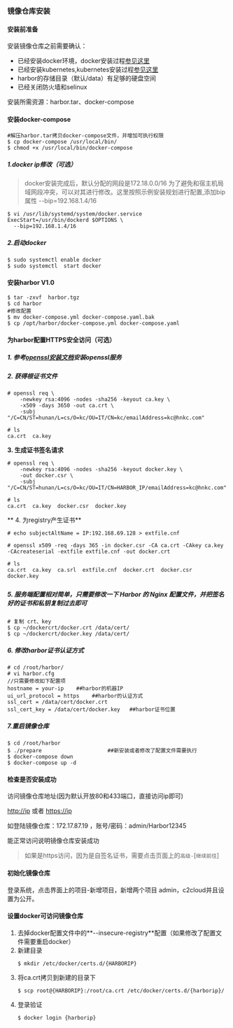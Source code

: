 ### 镜像仓库安装

#### 安装前准备

安装镜像仓库之前需要确认：

* 已经安装docker环境，docker安装过程[参见这里](/an-zhuang-bu-zou/dockeran-zhuang.md)
* 已经安装kubernetes,kubernetes安装过程[参见这里](/an-zhuang-bu-zou/kubernetesan-zhuang.md)
* harbor的存储目录（默认/data）有足够的硬盘空间
* 已经关闭防火墙和selinux

安装所需资源：harbor.tar、docker-compose

#### **安装docker-compose**

```
#解压harbor.tar拷贝docker-compose文件，并增加可执行权限
$ cp docker-compose /usr/local/bin/
$ chmod +x /usr/local/bin/docker-compose
```

##### 1.docker ip修改（可选）

> docker安装完成后，默认分配的网段是172.18.0.0/16 为了避免和宿主机局域网段冲突，可以对其进行修改。这里按照示例安装规划进行配置,添加bip属性 --bip=192.168.1.4/16

```
$ vi /usr/lib/systemd/system/docker.service
ExecStart=/usr/bin/dockerd $OPTIONS \
  --bip=192.168.1.4/16
```

##### 2.启动docker

```
$ sudo systemctl enable docker
$ sudo systemctl  start docker
```

#### **安装harbor V1.0**

```
$ tar -zxvf  harbor.tgz
$ cd harbor
#修改配置
$ mv docker-compose.yml docker-compose.yaml.bak
$ cp /opt/harbor/docker-compose.yml docker-compose.yaml
```

#### **为harbor配置HTTPS安全访问（可选）**

##### 1. 参考[openssl安装文档](https://mritd.me/2016/07/03/Harbor-企业级-Docker-Registry-HTTPS配置/#11san-证书扩展域名配置)安装openssl服务

##### 2. 获得根证书文件

```
# openssl req \
    -newkey rsa:4096 -nodes -sha256 -keyout ca.key \
    -x509 -days 3650 -out ca.crt \
    -subj "/C=CN/ST=hunan/L=cs/O=kc/OU=IT/CN=kc/emailAddress=kc@hnkc.com"

# ls
ca.crt  ca.key
```

**3. 生成证书签名请求**

```
# openssl req \
    -newkey rsa:4096 -nodes -sha256 -keyout docker.key \
    -out docker.csr \
    -subj "/C=CN/ST=hunan/L=cs/O=kc/OU=IT/CN=HARBOR_IP/emailAddress=kc@hnkc.com"

# ls
ca.crt  ca.key  docker.csr  docker.key
```

** 4. 为registry产生证书**

```
# echo subjectAltName = IP:192.168.69.128 > extfile.cnf

# openssl x509 -req -days 365 -in docker.csr -CA ca.crt -CAkey ca.key -CAcreateserial -extfile extfile.cnf -out docker.crt

# ls
ca.crt  ca.key  ca.srl  extfile.cnf  docker.crt  docker.csr  docker.key
```

##### 

##### 5. 服务端配置相对简单，只需要修改一下 Harbor 的 Nginx 配置文件，并把签名好的证书和私钥复制过去即可

```
# 复制 crt、key
$ cp ~/dockercrt/docker.crt /data/cert/
$ cp ~/dockercrt/docker.key /data/cert/
```

##### 6. 修改harbor证书认证方式

```
# cd /root/harbor/
# vi harbor.cfg
//只需要修改如下配置项
hostname = your-ip    ##harbor的机器IP
ui_url_protocol = https    ##harbor的认证方式
ssl_cert = /data/cert/docker.crt 
ssl_cert_key = /data/cert/docker.key   ##harbor证书位置
```

##### 7.重启镜像仓库

```
$ cd /root/harbor
$ ./prepare                     ##新安装或者修改了配置文件需要执行
$ docker-compose down
$ docker-compose up -d
```

#### 检查是否安装成功

访问镜像仓库地址\(因为默认开放80和433端口，直接访问ip即可\)

[http://ip](http://ip) 或者 [https://ip](https://ip)

如登陆镜像仓库：172.17.87.19 ，账号/密码：admin/Harbor12345

能正常访问说明镜像仓库安装成功

> 如果是https访问，因为是自签名证书，需要点击页面上的`高级-`\[`继续前往`\]

#### 初始化镜像仓库

登录系统，点击界面上的项目-新增项目，新增两个项目 admin，c2cloud并且设置为公开。

#### 设置docker可访问镜像仓库

1. 去掉docker配置文件中的**--insecure-registry**配置（如果修改了配置文件需要重启docker）
2. 新建目录
   ```
   $ mkdir /etc/docker/certs.d/{HARBORIP}
   ```
3. 将ca.crt拷贝到新建的目录下
   ```
   $ scp root@{HARBORIP}:/root/ca.crt /etc/docker/certs.d/{harborip}/
   ```
4. 登录验证
   ```
   $ docker login {harborip}
   ```



